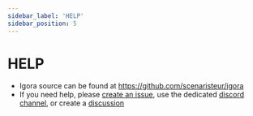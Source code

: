 ```yaml
---
sidebar_label: 'HELP'
sidebar_position: 5
---
```



# HELP

- Igora source can be found at https://github.com/scenaristeur/igora
- If you need help, please [create an issue](https://github.com/scenaristeur/igora/issues), 
use the dedicated [discord channel](https://discord.gg/ZZUZwhQnyj), or create a [discussion](https://github.com/scenaristeur/igora/discussions)